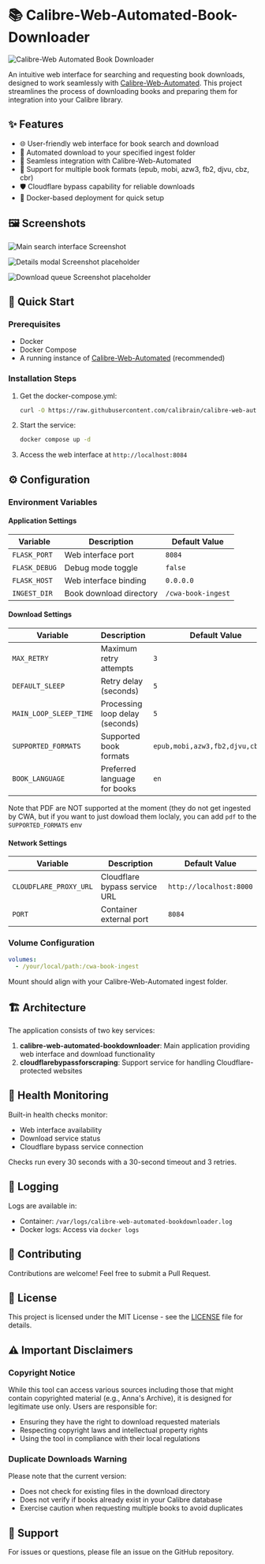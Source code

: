 # 📚 Calibre-Web-Automated-Book-Downloader

![Calibre-Web Automated Book Downloader](static/media/logo.png "Calibre-Web Automated Book Downloader")

An intuitive web interface for searching and requesting book downloads, designed to work seamlessly with [Calibre-Web-Automated](https://github.com/crocodilestick/Calibre-Web-Automated). This project streamlines the process of downloading books and preparing them for integration into your Calibre library.

## ✨ Features

- 🌐 User-friendly web interface for book search and download
- 🔄 Automated download to your specified ingest folder
- 🔌 Seamless integration with Calibre-Web-Automated
- 📖 Support for multiple book formats (epub, mobi, azw3, fb2, djvu, cbz, cbr)
- 🛡️ Cloudflare bypass capability for reliable downloads
- 🐳 Docker-based deployment for quick setup

## 🖼️ Screenshots

![Main search interface Screenshot](README_images/search.png "Main search interface")

![Details modal Screenshot placeholder](README_images/details.png "Details modal")

![Download queue Screenshot placeholder](README_images/downloading.png "Download queue")

## 🚀 Quick Start

### Prerequisites
- Docker
- Docker Compose
- A running instance of [Calibre-Web-Automated](https://github.com/crocodilestick/Calibre-Web-Automated) (recommended)

### Installation Steps
1. Get the docker-compose.yml:
   ```bash
   curl -O https://raw.githubusercontent.com/calibrain/calibre-web-automated-book-downloader/refs/heads/main/docker-compose.yml
   ```

2. Start the service:
   ```bash
   docker compose up -d
   ```

3. Access the web interface at `http://localhost:8084`

## ⚙️ Configuration

### Environment Variables

#### Application Settings
| Variable | Description | Default Value |
|----------|-------------|---------------|
| `FLASK_PORT` | Web interface port | `8084` |
| `FLASK_DEBUG` | Debug mode toggle | `false` |
| `FLASK_HOST` | Web interface binding | `0.0.0.0` |
| `INGEST_DIR` | Book download directory | `/cwa-book-ingest` |

#### Download Settings
| Variable | Description | Default Value |
|----------|-------------|---------------|
| `MAX_RETRY` | Maximum retry attempts | `3` |
| `DEFAULT_SLEEP` | Retry delay (seconds) | `5` |
| `MAIN_LOOP_SLEEP_TIME` | Processing loop delay (seconds) | `5` |
| `SUPPORTED_FORMATS` | Supported book formats | `epub,mobi,azw3,fb2,djvu,cbz,cbr` |
| `BOOK_LANGUAGE` | Preferred language for books | `en` |

Note that PDF are NOT supported at the moment (they do not get ingested by CWA, but if you want to just dowload them loclaly, you can add `pdf` to the `SUPPORTED_FORMATS` env

#### Network Settings
| Variable | Description | Default Value |
|----------|-------------|---------------|
| `CLOUDFLARE_PROXY_URL` | Cloudflare bypass service URL | `http://localhost:8000` |
| `PORT` | Container external port | `8084` |

### Volume Configuration
```yaml
volumes:
  - /your/local/path:/cwa-book-ingest
```
Mount should align with your Calibre-Web-Automated ingest folder.

## 🏗️ Architecture

The application consists of two key services:
1. **calibre-web-automated-bookdownloader**: Main application providing web interface and download functionality
2. **cloudflarebypassforscraping**: Support service for handling Cloudflare-protected websites

## 🏥 Health Monitoring

Built-in health checks monitor:
- Web interface availability
- Download service status
- Cloudflare bypass service connection

Checks run every 30 seconds with a 30-second timeout and 3 retries.

## 📝 Logging

Logs are available in:
- Container: `/var/logs/calibre-web-automated-bookdownloader.log`
- Docker logs: Access via `docker logs`

## 🤝 Contributing

Contributions are welcome! Feel free to submit a Pull Request.

## 📄 License

This project is licensed under the MIT License - see the [LICENSE](LICENSE) file for details.

## ⚠️ Important Disclaimers

### Copyright Notice
While this tool can access various sources including those that might contain copyrighted material (e.g., Anna's Archive), it is designed for legitimate use only. Users are responsible for:
- Ensuring they have the right to download requested materials
- Respecting copyright laws and intellectual property rights
- Using the tool in compliance with their local regulations

### Duplicate Downloads Warning
Please note that the current version:
- Does not check for existing files in the download directory
- Does not verify if books already exist in your Calibre database
- Exercise caution when requesting multiple books to avoid duplicates

## 💬 Support

For issues or questions, please file an issue on the GitHub repository.
